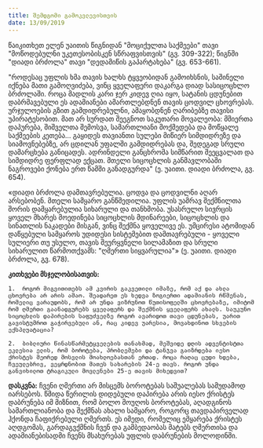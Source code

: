 ```yaml
---
title: შემდგომი გამოკვლევისთვის
date: 13/09/2019
---
```


წაიკითხეთ ელენ უაითის წიგნიდან "მოციქულთა საქმეები" თავი "მოწოდებულნი უკეთესობისკენ სწრაფვისთვის" (გვ. 309-322); წიგნში "დიადი ბრძოლა" თავი "დედამიწის გაპარტახება" (გვ. 653-661).

"როდესაც უფლის ხმა თავის ხალხს ტყვეობიდან გამოიხსნის, საშინელი იქნება მათი გამოღვიძება, ვინც ყველაფერი დაკარგა დიად სასიცოცხლო ბრძოლაში. როცა მადლის კარი ჯერ კიდევ ღია იყო, სატანის ცდუნებით დაბრმავებული ეს ადამიანები ამართლებდნენ თავის ცოდვილ ცხოვრებას. ურჯულოების გზით გამდიდრებულნი, ამაყობდნენ ღარიბებზე თავისი უპირატესობით. მათ არ სურდათ შეეგნოთ საკუთარი მოვალეობა: მშიერთა დაპურება, შიშველთა შემოსვა, სამართლიანი მოქმედება და მოწყალე საქმეების კეთება… გაყიდეს თავიანთი სულები მიწიერ სიმდიდრეზე და სიამოვნებებზე, არ ცდილან უფალში გამდიდრებას და, შედეგად სრული დამარცხება განიცადეს. ადრინდელი განცხრომა სიმწარით შეეცვალათ და სიმდიდრე ფერფლად ექცათ. მთელი სიცოცხლის განმავლობაში ნაგროვები ქონება ერთ წამში განადგურდა" (ე. უაითი. დიადი ბრძოლა, გვ. 654).

«დიადი ბრძოლა დამთავრებულია. ცოდვა და ცოდვილნი აღარ არსებობენ. მთელი სამყარო განწმედილია. უფლის უამრავ შექმნილთა შორის დამყარებულია სიხარული და თანხმობა. უსასრულო სივრცის ყოველ მხარეს მოედინება სიცოცხლის მდინარეები, სიცოცხლის და სინათლის ნაკადები მისგან, ვინც შექმნა ყოველივე ეს. უმცირესი ატომიდან დაწყებული სამყაროს უდიდესი სისტემებით დამთავრებული - ყოველი სულიერი თუ უსულო, თავის შეურყვნელი სილამაზით და სრული სიხარულით წარმოთქვამს: "ღმერთი სიყვარულია"» (ე. უაითი. დიადი ბრძოლა, გვ. 678).

**კითხვები მსჯელობისათვის:**

`1.  როგორ მიგვითითებს ამ კვირის გაკვეთილი იმაზე, რომ აქ და ახლა ცხოვრება არ არის ამაო. შეადარეთ ეს ხედვა ზოგიერთი ადამიანის რწმენას, რომელიც ვარაუდობს, რომ არ უნდა ვიზრუნოთ წუთისოფელში ცხოვრებაზე, იმიტომ რომ ღმერთი გაანადგურებს ყველაფერს და შექმნის ყველაფერს ახალს. საუკუნო სიცოცხლის დაპირების საფუძველზე როგორ ავარიდოთ თავი ცდუნებას, უარით გავისტუმროთ გაჭირვებული ან, რაც კიდევ უარესია, მოვახდინოთ სხვების ექსპლუატაცია?`

`2.  ბიბლიური წინასწარმეტყველების თანახმად, მეშვიდე დღის ადვენტისტთა ეკლესია ელის, რომ ბოროტება, პრობლემები და ტანჯვა გაიზრდება იესო ქრისტეს მეორედ მოსვლის მოახლოებასთან ერთად. როცა რაღაც ცუდი ხდება, ჩვეულებრივ, ვეყრდნობით მათეს სახარების 24-ე თავს. როგორ უნდა განვიხილოთ ტრაგიკული მოვლენები 25-ე თავის მიხედვით?`

**დასკვნა:** ჩვენი ღმერთი არ მისცემს ბოროტებას საშუალებას სამუდამოდ იარსებოს. წმიდა წერილის დიდებული დაპირება არის იესო ქრისტეს დაბრუნება იმ მიზნით, რომ ბოლო მოუღოს ბოროტებას, აღადგინოს სამართლიანობა და შექმნას ახალი სამყარო, როგორც თავდაპირველად ჰქონდა ჩაფიქრებული ღმერთს. ეს იმედი, რომელიც ემყარება ქრისტეს აღდგომას, გარდაგვქმნის ჩვენ და გამბედაობას მატებს ღმერთისა და ადამიანებისადმი ჩვენს მსახურებას უფლის დაბრუნების მოლოდინში.